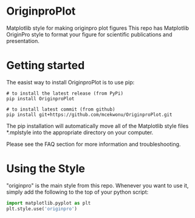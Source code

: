 # OriginproPlot
Matplotlib style for making originpro plot figures
This repo has Matplotlib OriginPro style to format your figure for scientific publications and presentation.

# Getting started
The easist way to install OriginproPlot is to use pip: 
```
# to install the latest release (from PyPi) 
pip install OriginproPlot

# to install latest commit (from github)
pip install git+https://github.com/mcekwonu/OriginproPlot.git
```

The pip installation will automatically move all of the Matplotlib style files *.mplstyle into the appropriate directory on your computer.

Please see the FAQ section for more information and troubleshooting.

# Using the Style
"originpro" is the main style from this repo. Whenever you want to use it, simply add the following to the top of your python script:
```python
import matplotlib.pyplot as plt
plt.style.use('originpro')
```
